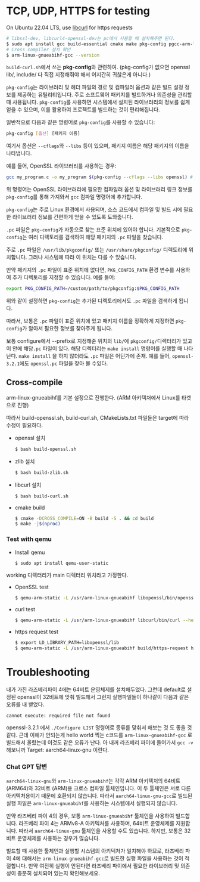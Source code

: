 # TCP, UDP, HTTPS for testing

On Ubuntu 22.04 LTS, use [libcurl](https://curl.se/libcurl/) for https requests
```bash
# libssl-dev, libcurl4-openssl-dev는 pc에서 사용할 때 설치해주면 된다.
$ sudo apt install gcc build-essential cmake make pkg-config pgcc-arm-linux-gnueabihf gcc-arm-linux-gnueabi
# Cross compiler 설치 확인
$ arm-linux-gnueabihf-gcc --version
```
`build-curl.sh`에서 쓰는 **pkg-config**와 관련하여.
(pkg-config가 없으면 openssl lib/, include/ 다 직접 지정해줘야 해서 어지간히 귀찮은게 아니다.)

`pkg-config`는 라이브러리 및 헤더 파일의 경로 및 컴파일러 옵션과 같은 빌드 설정 정보를 제공하는 유틸리티입니다. 주로 소프트웨어 패키지를 빌드하거나 의존성을 관리할 때 사용됩니다. `pkg-config`를 사용하면 시스템에서 설치된 라이브러리의 정보를 쉽게 얻을 수 있으며, 이를 활용하여 프로젝트를 빌드하는 것이 편리해집니다.

일반적으로 다음과 같은 명령어로 `pkg-config`를 사용할 수 있습니다:

```bash
pkg-config [옵션] [패키지 이름]
```

여기서 옵션은 `--cflags`와 `--libs` 등이 있으며, 패키지 이름은 해당 패키지의 이름을 나타냅니다.

예를 들어, OpenSSL 라이브러리를 사용하는 경우:

```bash
gcc my_program.c -o my_program $(pkg-config --cflags --libs openssl) # -lss -lcrypto
```

위 명령어는 OpenSSL 라이브러리에 필요한 컴파일러 옵션 및 라이브러리 링크 정보를 `pkg-config`를 통해 가져와서 `gcc` 컴파일 명령어에 추가합니다.

`pkg-config`는 주로 Linux 환경에서 사용되며, 소스 코드에서 컴파일 및 빌드 시에 필요한 라이브러리 정보를 간편하게 얻을 수 있도록 도와줍니다.

`.pc` 파일은 `pkg-config`가 자동으로 찾는 표준 위치에 있어야 합니다. 기본적으로 `pkg-config`는 여러 디렉토리를 검색하여 해당 패키지의 `.pc` 파일을 찾습니다.

주로 `.pc` 파일은 `/usr/lib/pkgconfig/` 또는 `/usr/share/pkgconfig/` 디렉토리에 위치합니다. 그러나 시스템에 따라 이 위치는 다를 수 있습니다.

만약 패키지의 `.pc` 파일이 표준 위치에 없다면, `PKG_CONFIG_PATH` 환경 변수를 사용하여 추가 디렉토리를 지정할 수 있습니다. 예를 들어:

```bash
export PKG_CONFIG_PATH=/custom/path/to/pkgconfig:$PKG_CONFIG_PATH
```

위와 같이 설정하면 `pkg-config`는 추가된 디렉토리에서도 `.pc` 파일을 검색하게 됩니다.

따라서, 보통은 `.pc` 파일이 표준 위치에 있고 패키지 이름을 정확하게 지정하면 `pkg-config`가 알아서 필요한 정보를 찾아주게 됩니다.

보통 configure에서 --prefix로 지정해준 위치의 `lib/`에 `pkgconfig/`디렉터리가 있고 이 안에 해당`.pc` 파일이 있다.
해당 디렉터리는 `make install` 명령어를 실행할 때 나타난다. `make install` 을 하지 않더라도 `.pc` 파일은 어딘가에 존재.
예를 들어, `openssl-3.2.1`에도 `openssl.pc` 파일을 찾아 볼 수있다.
## Cross-compile

arm-linux-gnueabihf를 기본 설정으로 진행한다. (ARM 아키텍처에서 Linux를 타겟으로 진행)

따라서 build-openssl.sh, build-curl.sh, CMakeLists.txt 파일들은 target에 따라 수정이 필요하다.

- openssl 설치
    ```bash
    $ bash build-openssl.sh
    ```
- zlib 설치
    ```bash
    $ bash build-zlib.sh
    ```
- libcurl 설치
    ```bash
    $ bash build-curl.sh
    ```
- cmake build
    ```bash
    $ cmake -DCROSS_COMPILE=ON -B build -S . && cd build
    $ make -j$(nproc)
    ```
### Test with qemu

- Install qemu
    ```bash
    $ sudo apt install qemu-user-static
    ```
working 디렉터리가 main 디렉터리 위치라고 가정한다.
- OpenSSL test
    ```bash
    $ qemu-arm-static -L /usr/arm-linux-gnueabihf libopenssl/bin/openssl
    ```
- curl test
    ```bash
    $ qemu-arm-static -L /usr/arm-linux-gnueabihf libcurl/bin/curl --help
    ```
- https request test
    ```bash
    $ export LD_LIBRARY_PATH=libopenssl/lib
    $ qemu-arm-static -L /usr/arm-linux-gnueabihf build/https-request https://i.namu.wiki/i/ZklMtOdY5zUwpy-eDcv5ilPABYkPrcPUxO7pK5zS5OZ6JhurWRRFuNufXs-R7-bFxMW2JuaqtJBgRRworro7clCE0_bd7iP7MJAL3kIpsQeXklPqFUWR6U3v6IfFDPVJHOuMikmBzNXwpXoUC6JhkA.webp
    ```

# Troubleshooting
내가 가진 라즈베리파이 4에는 64비트 운영체제를 설치해두었다. 그런데 default로 설정된 openssl이 32비트에 맞춰 빌드해서 그런지 실행파일들이 하나같이 다음과 같은 오류를 내 뱉었다.
```
cannot execute: required file not found
```
openssl-3.2.1 에서 `./Configure LIST` 명령어로 종류를 맞춰서 해보는 것 도 좋을 것 같다.
근데 이해가 안되는게 hello world 찍는 c코드를 `arm-linux-gnueabihf-gcc` 로 빌드해서 올렸는데 이것도 같은 오류가 난다.
아 내꺼 라즈베리 파이에 들어가서 `gcc -v` 해보니까 Target: aarch64-linux-gnu 이란다.

### Chat GPT 답변
`aarch64-linux-gnu`와 `arm-linux-gnueabihf`는 각각 ARM 아키텍처의 64비트 (ARM64)와 32비트 (ARM)용 크로스 컴파일 툴체인입니다. 이 두 툴체인은 서로 다른 아키텍처용이기 때문에 호환되지 않습니다. 따라서 `aarch64-linux-gnu-gcc`로 빌드된 실행 파일은 `arm-linux-gnueabihf`를 사용하는 시스템에서 실행되지 않습니다.

만약 라즈베리 파이 4의 경우, 보통 `arm-linux-gnueabihf` 툴체인을 사용하여 빌드합니다. 라즈베리 파이 4는 ARMv8-A 아키텍처를 사용하며, 64비트 운영체제를 지원합니다. 따라서 `aarch64-linux-gnu` 툴체인을 사용할 수도 있습니다. 하지만, 보통은 32비트 운영체제를 사용하는 경우가 많습니다.

빌드할 때 사용한 툴체인과 실행할 시스템의 아키텍처가 일치해야 하므로, 라즈베리 파이 4에 대해서는 `arm-linux-gnueabihf-gcc`로 빌드한 실행 파일을 사용하는 것이 적절합니다. 만약 여전히 실행이 안된다면 라즈베리 파이에서 필요한 라이브러리 및 의존성이 충분히 설치되어 있는지 확인해보세요.